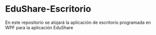 # EduShare-Escritorio
En este repositorio se alojará la aplicación de escritorio programada en WPF para la aplicación EduShare
